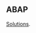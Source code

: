 ## ABAP

[Solutions](https://github.com/MislavJaksic/SAP-ABAP-Development/tree/master/Practise/ProjectEuler).
